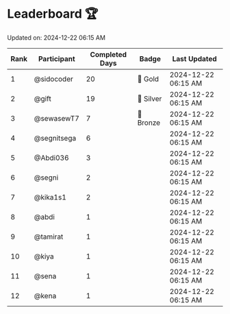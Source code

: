 # Leaderboard 🏆

Updated on: 2024-12-22 06:15 AM

| Rank | Participant       | Completed Days | Badge      | Last Updated         |
|------|-------------------|----------------|------------|----------------------|
| 1    | @sidocoder        | 20             | 🏅 Gold     | 2024-12-22 06:15 AM |
| 2    | @gift             | 19             | 🥈 Silver   | 2024-12-22 06:15 AM |
| 3    | @sewasewT7        | 7              | 🥉 Bronze   | 2024-12-22 06:15 AM |
| 4    | @segnitsega       | 6              |            | 2024-12-22 06:15 AM |
| 5    | @Abdi036          | 3              |            | 2024-12-22 06:15 AM |
| 6    | @segni            | 2              |            | 2024-12-22 06:15 AM |
| 7    | @kika1s1          | 2              |            | 2024-12-22 06:15 AM |
| 8    | @abdi             | 1              |            | 2024-12-22 06:15 AM |
| 9    | @tamirat          | 1              |            | 2024-12-22 06:15 AM |
| 10   | @kiya             | 1              |            | 2024-12-22 06:15 AM |
| 11   | @sena             | 1              |            | 2024-12-22 06:15 AM |
| 12   | @kena             | 1              |            | 2024-12-22 06:15 AM |
